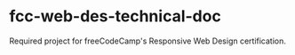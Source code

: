 # fcc-web-des-technical-doc
Required project for freeCodeCamp's Responsive Web Design certification.
